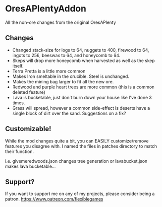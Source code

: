 # OresAPlentyAddon
 All the non-ore changes from the original OresAPlenty

## Changes
- Changed stack-size for logs to 64, nuggets to 400, firewood to 64, ingots to 256, beeswax to 64, and honeycomb to 64.
- Skeps will drop more honeycomb when harvested as well as the skep itself.
- Terra Pretta is a little more common
- Makes Iron smeltable in the crucible. Steel is unchanged.
- Makes the mining bag larger to fit all the new ore.
- Redwood and purple heart trees are more common (this is a common deleted feature)
- Lava is bucketable, just don't burn down your house like I've done 3 times.
- Grass will spread, however a common side-effect is deserts have a single block of dirt over the sand. Suggestions on a fix?

## Customizable!
While the mod changes quite a bit, you can EASILY customize/remove features you disagree with. I named the files in patches directory to match their function.

i.e. givemeredwoods.json changes tree generation or lavabucket.json makes lava bucketable...

## Support?
If you want to support me on any of my projects, please consider being a patron.
https://www.patreon.com/flexiblegames